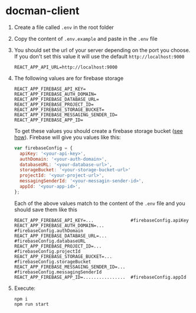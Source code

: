 # docman-client

1. Create a file called `.env` in the root folder
2. Copy the content of `.env.example` and paste in the `.env` file
3. You should set the url of your server depending on the port you choose. If you don't set this value it will use the default `http://localhost:9000`
    ```
    REACT_APP_API_URL=http://localhost:9000
    ```

4. The following values are for firebase storage

    ```
    REACT_APP_FIREBASE_API_KEY=
    REACT_APP_FIREBASE_AUTH_DOMAIN=
    REACT_APP_FIREBASE_DATABASE_URL=
    REACT_APP_FIREBASE_PROJECT_ID=
    REACT_APP_FIREBASE_STORAGE_BUCKET=
    REACT_APP_FIREBASE_MESSAGING_SENDER_ID=
    REACT_APP_FIREBASE_APP_ID=
    ```
    To get these values you should create a firebase storage bucket ([see how](https://firebase.google.com/docs/storage/web/start#create-default-bucket)). Firebase will give you values like this:
    ```js
    var firebaseConfig = {
      apiKey: '<your-api-key>',
      authDomain: '<your-auth-domain>',
      databaseURL: '<your-database-url>',
      storageBucket: '<your-storage-bucket-url>'
      projectId: '<your-project-url>',
      messagingSenderId: '<your-messagin-sender-id>',
      appId: '<your-app-id>',
    };
    ```
    Each of the above values match to the content of the `.env` file and you should save them like this

    ```
    REACT_APP_FIREBASE_API_KEY=...              #firebaseConfig.apiKey
    REACT_APP_FIREBASE_AUTH_DOMAIN=...          #firebaseConfig.authDomain
    REACT_APP_FIREBASE_DATABASE_URL=...         #firebaseConfig.databaseURL
    REACT_APP_FIREBASE_PROJECT_ID=...           #firebaseConfig.projectId
    REACT_APP_FIREBASE_STORAGE_BUCKET=...       #firebaseConfig.storageBucket
    REACT_APP_FIREBASE_MESSAGING_SENDER_ID=...  #firebaseConfig.messagingSenderId
    REACT_APP_FIREBASE_APP_ID=................  #firebaseConfig.appId
    ```

5. Execute:
    ```
    npm i
    npm run start
    ```
